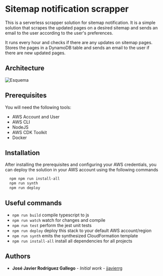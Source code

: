 # Sitemap notification scrapper

This is a serverless scrapper solution for sitemap notification. It is a simple solution that scrapes the updated pages on a desired sitemap and sends an email to the user according to the user's preferences.

It runs every hour and checks if there are any updates on sitemap pages. Stores the pages in a DynamoDB table and sends an email to the user if there are new updated pages.

## Architecture

![Esquema](https://user-images.githubusercontent.com/3964098/214833989-76d8d66e-7ad8-4706-b7ed-514385cdbd10.png)

## Prerequisites

You will need the following tools:

- AWS Account and User
- AWS CLI
- NodeJS
- AWS CDK Toolkit
- Docker

## Installation

After installing the prerequisites and configuring your AWS credentials, you can deploy the solution in your AWS account using the following commands

```bash
  npm npm run install-all
  npm run synth
  npm run deploy
```
    

## Useful commands

- `npm run build` compile typescript to js
- `npm run watch` watch for changes and compile
- `npm run test` perform the jest unit tests
- `npm run deploy` deploy this stack to your default AWS account/region
- `npm run synth` emits the synthesized CloudFormation template
- `npm run install-all` install all dependencies for all projects

## Authors

- **José Javier Rodríguez Gallego** - _Initial work_ - [jjavierrg](https://github.com/jjavierrg)
